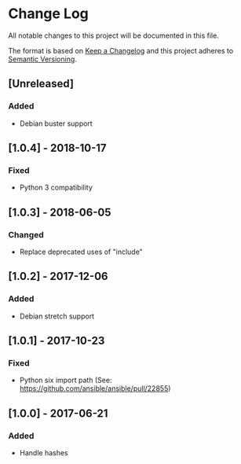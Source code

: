 # Change Log
All notable changes to this project will be documented in this file.

The format is based on [Keep a Changelog](http://keepachangelog.com/)
and this project adheres to [Semantic Versioning](http://semver.org/).

## [Unreleased]
### Added
- Debian buster support

## [1.0.4] - 2018-10-17
### Fixed
- Python 3 compatibility

## [1.0.3] - 2018-06-05
### Changed
- Replace deprecated uses of "include"

## [1.0.2] - 2017-12-06
### Added
- Debian stretch support

## [1.0.1] - 2017-10-23
### Fixed
- Python six import path (See: https://github.com/ansible/ansible/pull/22855)

## [1.0.0] - 2017-06-21
### Added
- Handle hashes
